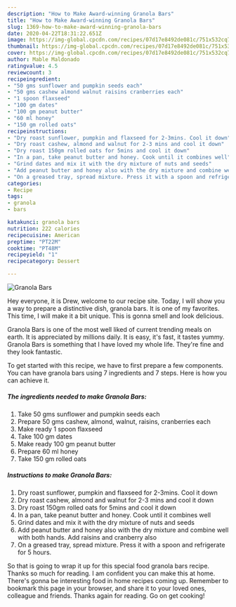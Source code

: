 ```yaml
---
description: "How to Make Award-winning Granola Bars"
title: "How to Make Award-winning Granola Bars"
slug: 1369-how-to-make-award-winning-granola-bars
date: 2020-04-22T18:31:22.651Z
image: https://img-global.cpcdn.com/recipes/07d17e8492de081c/751x532cq70/granola-bars-recipe-main-photo.jpg
thumbnail: https://img-global.cpcdn.com/recipes/07d17e8492de081c/751x532cq70/granola-bars-recipe-main-photo.jpg
cover: https://img-global.cpcdn.com/recipes/07d17e8492de081c/751x532cq70/granola-bars-recipe-main-photo.jpg
author: Mable Maldonado
ratingvalue: 4.5
reviewcount: 3
recipeingredient:
- "50 gms sunflower and pumpkin seeds each"
- "50 gms cashew almond walnut raisins cranberries each"
- "1 spoon flaxseed"
- "100 gm dates"
- "100 gm peanut butter"
- "60 ml honey"
- "150 gm rolled oats"
recipeinstructions:
- "Dry roast sunflower, pumpkin and flaxseed for 2-3mins. Cool it down"
- "Dry roast cashew, almond and walnut for 2-3 mins and cool it down"
- "Dry roast 150gm rolled oats for 5mins and cool it down"
- "In a pan, take peanut butter and honey. Cook until it combines well"
- "Grind dates and mix it with the dry mixture of nuts and seeds"
- "Add peanut butter and honey also with the dry mixture and combine well with both hands. Add raisins and cranberry also"
- "On a greased tray, spread mixture. Press it with a spoon and refrigerate for 5 hours."
categories:
- Recipe
tags:
- granola
- bars

katakunci: granola bars 
nutrition: 222 calories
recipecuisine: American
preptime: "PT22M"
cooktime: "PT48M"
recipeyield: "1"
recipecategory: Dessert

---
```



![Granola Bars](https://img-global.cpcdn.com/recipes/07d17e8492de081c/751x532cq70/granola-bars-recipe-main-photo.jpg)

Hey everyone, it is Drew, welcome to our recipe site. Today, I will show you a way to prepare a distinctive dish, granola bars. It is one of my favorites. This time, I will make it a bit unique. This is gonna smell and look delicious.



Granola Bars is one of the most well liked of current trending meals on earth. It is appreciated by millions daily. It is easy, it's fast, it tastes yummy. Granola Bars is something that I have loved my whole life. They're fine and they look fantastic.


To get started with this recipe, we have to first prepare a few components. You can have granola bars using 7 ingredients and 7 steps. Here is how you can achieve it.

<!--inarticleads1-->

##### The ingredients needed to make Granola Bars:

1. Take 50 gms sunflower and pumpkin seeds each
1. Prepare 50 gms cashew, almond, walnut, raisins, cranberries each
1. Make ready 1 spoon flaxseed
1. Take 100 gm dates
1. Make ready 100 gm peanut butter
1. Prepare 60 ml honey
1. Take 150 gm rolled oats




<!--inarticleads2-->

##### Instructions to make Granola Bars:

1. Dry roast sunflower, pumpkin and flaxseed for 2-3mins. Cool it down
1. Dry roast cashew, almond and walnut for 2-3 mins and cool it down
1. Dry roast 150gm rolled oats for 5mins and cool it down
1. In a pan, take peanut butter and honey. Cook until it combines well
1. Grind dates and mix it with the dry mixture of nuts and seeds
1. Add peanut butter and honey also with the dry mixture and combine well with both hands. Add raisins and cranberry also
1. On a greased tray, spread mixture. Press it with a spoon and refrigerate for 5 hours.




So that is going to wrap it up for this special food granola bars recipe. Thanks so much for reading. I am confident you can make this at home. There's gonna be interesting food in home recipes coming up. Remember to bookmark this page in your browser, and share it to your loved ones, colleague and friends. Thanks again for reading. Go on get cooking!

